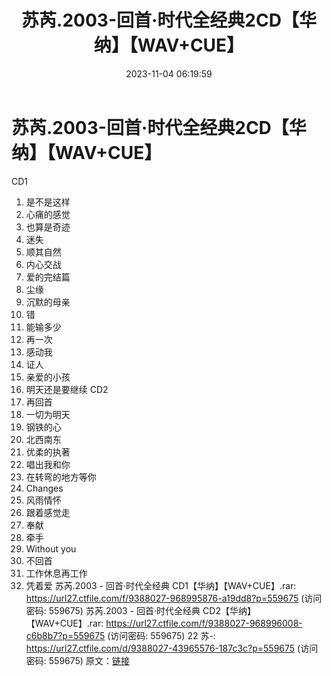 ﻿---
title: 苏芮.2003-回首·时代全经典2CD【华纳】【WAV+CUE】
date: 2023-11-04 06:19:59
categories: WAV车载音乐、镜像
tags: 华语中文
---
# 苏芮.2003-回首·时代全经典2CD【华纳】【WAV+CUE】

CD1
01. 是不是这样
02. 心痛的感觉
03. 也算是奇迹
04. 迷失
05. 顺其自然
06. 内心交战
07. 爱的完结篇
08. 尘缘
09. 沉默的母亲
10. 错
11. 能输多少
12. 再一次
13. 感动我
14. 证人
15. 亲爱的小孩
16. 明天还是要继续
CD2
01. 再回首
02. 一切为明天
03. 钢铁的心
04. 北西南东
05. 优柔的执著
06. 唱出我和你
07. 在转弯的地方等你
08. Changes
09. 风雨情怀
10. 跟着感觉走
11. 奉献
12. 牵手
13. Without you
14. 不回首
15. 工作休息再工作
16. 凭着爱
苏芮.2003 - 回首·时代全经典 CD1【华纳】【WAV+CUE】.rar: https://url27.ctfile.com/f/9388027-968995876-a19dd8?p=559675
(访问密码: 559675)
苏芮.2003 - 回首·时代全经典 CD2【华纳】【WAV+CUE】.rar: https://url27.ctfile.com/f/9388027-968996008-c6b8b7?p=559675
(访问密码: 559675)
22 苏-: https://url27.ctfile.com/d/9388027-43965576-187c3c?p=559675
(访问密码: 559675)
原文：[链接](https://blog.sina.com.cn/s/blog_1647c7e76010313pz.html)